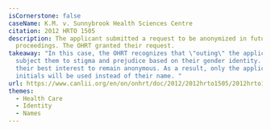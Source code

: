 ```yaml
---
isCornerstone: false
caseName: K.M. v. Sunnybrook Health Sciences Centre
citation: 2012 HRTO 1505
description: The applicant submitted a request to be anonymized in future
  proceedings. The OHRT granted their request.
takeaway: "In this case, the OHRT recognizes that \"outing\" the applicant would
  subject them to stigma and prejudice based on their gender identity. It is in
  their best interest to remain anonymous. As a result, only the applicant's
  initials will be used instead of their name. "
url: https://www.canlii.org/en/on/onhrt/doc/2012/2012hrto1505/2012hrto1505.html?resultIndex=1
themes:
  - Health Care
  - Identity
  - Names
---
```

